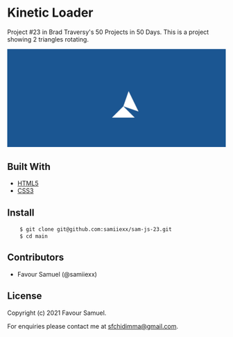 # Kinetic Loader
Project #23 in Brad Traversy's 50 Projects in 50 Days. This is a project showing 2 triangles rotating.

![Kinetic Loader](screenshot.jpg)

## Built With
- [HTML5](https://developer.mozilla.org/en-US/docs/Web/Guide/HTML/HTML5)
- [CSS3](https://developer.mozilla.org/en-US/docs/Web/CSS)

## Install
```
    $ git clone git@github.com:samiiexx/sam-js-23.git
    $ cd main
```  
## Contributors
- Favour Samuel (@samiiexx)

## License
Copyright (c) 2021 Favour Samuel.

For enquiries please contact me at [sfchidimma@gmail.com](mailto:sfchidimma@gmail.com).